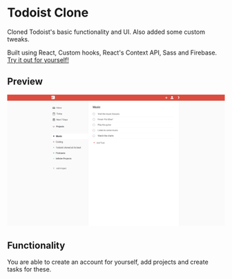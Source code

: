 # Todoist Clone

Cloned Todoist's basic functionality and UI. Also added some custom tweaks.

Built using React, Custom hooks, React's Context API, Sass and Firebase.
[Try it out for yourself!](https://floriankulig.github.io/Todoist-Clone/)

## Preview

<img src="./preview.png">

## Functionality

You are able to create an account for yourself, add projects and create tasks for these.

